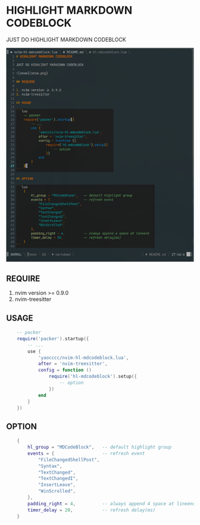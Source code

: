 # HIGHLIGHT MARKDOWN CODEBLOCK

JUST DO HIGHLIGHT MARKDOWN CODEBLOCK

![show](show.png)

## REQUIRE

1. nvim version >= 0.9.0
2. nvim-treesitter

## USAGE

```lua
    -- packer
    require('packer').startup({
        -- ...
        use {
            'yaocccc/nvim-hl-mdcodeblock.lua',
            after = 'nvim-treesitter',
            config = function ()
                require('hl-mdcodeblock').setup({
                    -- option
                })
            end
        }
    })
```

## OPTION

```lua
    {
        hl_group = "MDCodeBlock",   -- default highlight group
        events = {                  -- refresh event
            "FileChangedShellPost",
            "Syntax",
            "TextChanged",
            "TextChangedI",
            "InsertLeave",
            "WinScrolled",
        },
        padding_right = 4,          -- always append 4 space at lineend
        timer_delay = 20,           -- refresh delay(ms)
    }
```
